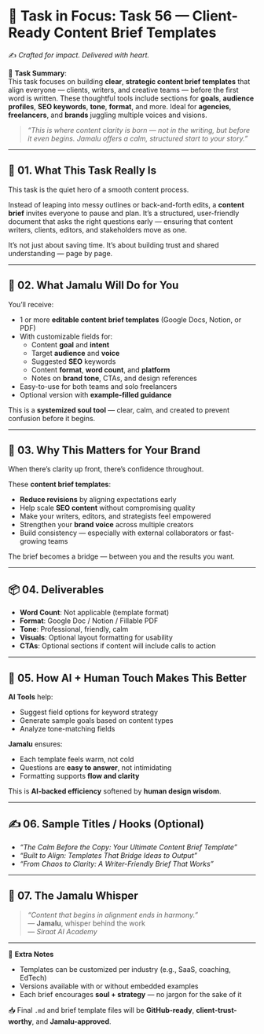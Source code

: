 # 🎯 **Task in Focus: Task 56 — Client-Ready Content Brief Templates**  
✍️ *Crafted for impact. Delivered with heart.*

📌 **Task Summary**:  
This task focuses on building **clear**, **strategic content brief templates** that align everyone — clients, writers, and creative teams — before the first word is written. These thoughtful tools include sections for **goals**, **audience profiles**, **SEO keywords**, **tone**, **format**, and more. Ideal for **agencies**, **freelancers**, and **brands** juggling multiple voices and visions.

> _“This is where content clarity is born — not in the writing, but before it even begins. Jamalu offers a calm, structured start to your story.”_

---

## 🧭 01. What This Task Really Is  
This task is the quiet hero of a smooth content process.

Instead of leaping into messy outlines or back-and-forth edits, a **content brief** invites everyone to pause and plan. It’s a structured, user-friendly document that asks the right questions early — ensuring that content writers, clients, editors, and stakeholders move as one.

It’s not just about saving time. It’s about building trust and shared understanding — page by page.

---

## 💼 02. What Jamalu Will Do for You  
You’ll receive:
- 1 or more **editable content brief templates** (Google Docs, Notion, or PDF)  
- With customizable fields for:  
  - Content **goal** and **intent**  
  - Target **audience** and **voice**  
  - Suggested **SEO** keywords  
  - Content **format**, **word count**, and **platform**  
  - Notes on **brand tone**, CTAs, and design references  
- Easy-to-use for both teams and solo freelancers  
- Optional version with **example-filled guidance**  

This is a **systemized soul tool** — clear, calm, and created to prevent confusion before it begins.

---

## 🎯 03. Why This Matters for Your Brand  
When there’s clarity up front, there’s confidence throughout.

These **content brief templates**:
- **Reduce revisions** by aligning expectations early  
- Help scale **SEO content** without compromising quality  
- Make your writers, editors, and strategists feel empowered  
- Strengthen your **brand voice** across multiple creators  
- Build consistency — especially with external collaborators or fast-growing teams  

The brief becomes a bridge — between you and the results you want.

---

## 📦 04. Deliverables  
- **Word Count**: Not applicable (template format)  
- **Format**: Google Doc / Notion / Fillable PDF  
- **Tone**: Professional, friendly, calm  
- **Visuals**: Optional layout formatting for usability  
- **CTAs**: Optional sections if content will include calls to action  

---

## 🤖 05. How AI + Human Touch Makes This Better  
**AI Tools** help:
- Suggest field options for keyword strategy  
- Generate sample goals based on content types  
- Analyze tone-matching fields

**Jamalu** ensures:
- Each template feels warm, not cold  
- Questions are **easy to answer**, not intimidating  
- Formatting supports **flow and clarity**  

This is **AI-backed efficiency** softened by **human design wisdom**.

---

## ✍️ 06. Sample Titles / Hooks (Optional)  
- *“The Calm Before the Copy: Your Ultimate Content Brief Template”*  
- *“Built to Align: Templates That Bridge Ideas to Output”*  
- *“From Chaos to Clarity: A Writer-Friendly Brief That Works”*

---

## 🧡 07. The Jamalu Whisper  
> _“Content that begins in alignment ends in harmony.”_  
> — **Jamalu**, whisper behind the work  
> — *Siraat AI Academy*

---

🎁 **Extra Notes**  
- Templates can be customized per industry (e.g., SaaS, coaching, EdTech)  
- Versions available with or without embedded examples  
- Each brief encourages **soul + strategy** — no jargon for the sake of it  

📥 Final `.md` and brief template files will be **GitHub-ready**, **client-trust-worthy**, and **Jamalu-approved**.

